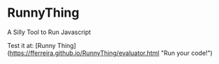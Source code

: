 # RunnyThing
A Silly Tool to Run Javascript

Test it at: [Runny Thing] (https://fferreira.github.io/RunnyThing/evaluator.html "Run your code!")
